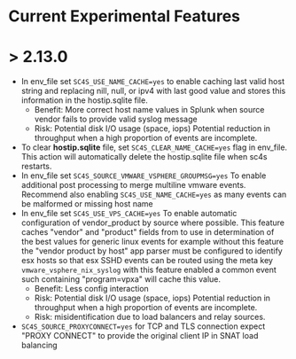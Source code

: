 # Current Experimental Features


# > 2.13.0

* In env_file set `SC4S_USE_NAME_CACHE=yes` to enable caching last valid host string and replacing nill, null, or ipv4 with last good value and stores this information in the hostip.sqlite file. 
    - Benefit: More correct host name values in Splunk when source vendor fails to provide valid syslog message
    - Risk: Potential disk I/O usage (space, iops) Potential reduction in throughput when a high proportion of events are incomplete.
* To clear **hostip.sqlite** file, set `SC4S_CLEAR_NAME_CACHE=yes` flag in env_file. This action will automatically delete  the hostip.sqlite file when sc4s restarts.
* In env_file set `SC4S_SOURCE_VMWARE_VSPHERE_GROUPMSG=yes` To enable additional post processing to merge multiline vmware events. Recommend also enabling `SC4S_USE_NAME_CACHE=yes` as many events can be malformed or missing host name
* In env_file set `SC4S_USE_VPS_CACHE=yes` To enable automatic configuration of vendor_product by source where possible. This feature caches "vendor" and "product" fields from to use in determination of the best values for 
generic linux events for example without this feature the "vendor product by host" app parser must be configured to identify esx hosts so that esx SSHD events can be routed using the meta key `vmware_vsphere_nix_syslog` with this feature enabled a common event such containing "program=vpxa" will cache this value. 
    - Benefit: Less config interaction
    - Risk: Potential disk I/O usage (space, iops) Potential reduction in throughput when a high proportion of events are incomplete.
    - Risk: misidentification due to load balancers and relay sources. 
* `SC4S_SOURCE_PROXYCONNECT=yes` for TCP and TLS connection expect "PROXY CONNECT" to provide the original client IP in SNAT load balancing